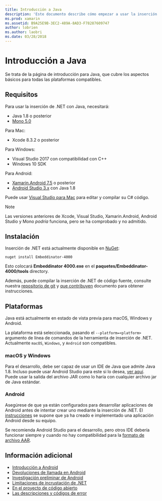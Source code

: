 ```yaml
---
title: Introducción a Java
description: 'Este documento describe cómo empezar a usar la inserción de .NET con Java. Describe los requisitos del sistema, instalación y las plataformas compatibles.'
ms.prod: xamarin
ms.assetid: B9A25E9B-3EC2-489A-8AD3-F78287609747
author: lobrien
ms.author: laobri
ms.date: 03/28/2018
---
```


# <a name="getting-started-with-java"></a>Introducción a Java

Se trata de la página de introducción para Java, que cubre los aspectos básicos para todas las plataformas compatibles.

## <a name="requirements"></a>Requisitos

Para usar la inserción de .NET con Java, necesitará:

* Java 1.8 o posterior
* [Mono 5.0](https://www.mono-project.com/download/)

Para Mac:

* Xcode 8.3.2 o posterior

Para Windows:

* Visual Studio 2017 con compatibilidad con C++
* Windows 10 SDK

Para Android:

* [Xamarin.Android 7.5](https://visualstudio.microsoft.com/xamarin/) o posterior
* [Android Studio 3.x](https://developer.android.com/studio/index.html) con Java 1.8

Puede usar [Visual Studio para Mac](https://visualstudio.microsoft.com/vs/mac/) para editar y compilar su C# código.

> [!NOTE]
> Las versiones anteriores de Xcode, Visual Studio, Xamarin.Android, Android Studio y Mono _podría_ funciona, pero se ha comprobado y no admitido.

## <a name="installation"></a>Instalación

Inserción de .NET está actualmente disponible en [NuGet](https://www.nuget.org/packages/Embeddinator-4000/):

```shell
nuget install Embeddinator-4000
```

Esto colocará **Embeddinator 4000.exe** en el **paquetes/Embeddinator-4000/tools** directory.

Además, puede compilar la inserción de .NET de código fuente, consulte nuestra [repositorio de git](https://github.com/mono/Embeddinator-4000/) y [que contribuyen](https://github.com/mono/Embeddinator-4000/blob/master/Contributing.md) documento para obtener instrucciones.

## <a name="platforms"></a>Plataformas

Java está actualmente en estado de vista previa para macOS, Windows y Android.

La plataforma está seleccionada, pasando el `--platform=<platform>` argumento de línea de comandos de la herramienta de inserción de .NET. Actualmente `macOS`, `Windows`, y `Android` son compatibles.

### <a name="macos-and-windows"></a>macOS y Windows

Para el desarrollo, debe ser capaz de usar un IDE de Java que admite Java 1.8. Incluso puede usar Android Studio para este si lo desea, [ver aquí](https://stackoverflow.com/questions/16626810/can-android-studio-be-used-to-run-standard-java-projects). Puede usar la salida del archivo JAR como lo haría con cualquier archivo jar de Java estándar.

### <a name="android"></a>Android

Asegúrese de que ya están configurados para desarrollar aplicaciones de Android antes de intentar crear uno mediante la inserción de .NET. El [instrucciones](~/tools/dotnet-embedding/get-started/java/android.md) se supone que ya ha creado e implementado una aplicación Android desde su equipo.

Se recomienda Android Studio para el desarrollo, pero otros IDE debería funcionar siempre y cuando no hay compatibilidad para la [formato de archivo AAR](https://developer.android.com/studio/projects/android-library.html).

## <a name="further-reading"></a>Información adicional

* [Introducción a Android](~/tools/dotnet-embedding/get-started/java/android.md)
* [Devoluciones de llamada en Android](~/tools/dotnet-embedding/android/callbacks.md)
* [Investigación preliminar de Android](~/tools/dotnet-embedding/android/index.md)
* [Limitaciones de incrustación de .NET](~/tools/dotnet-embedding/limitations.md)
* [En el proyecto de código abierto](https://github.com/mono/Embeddinator-4000/blob/master/Contributing.md)
* [Las descripciones y códigos de error](~/tools/dotnet-embedding/errors.md)

